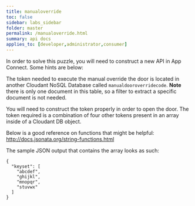 ```yaml
---
title: manualoverride
toc: false
sidebar: labs_sidebar
folder: master
permalink: /manualoverride.html
summary: api docs
applies_to: [developer,administrator,consumer]
---
```

In order to solve this puzzle, you will need to construct a new API in App Connect.  Some hints are below:  

The token needed to execute the manual override the door is located in another Cloudant NoSQL Database called `manualdooroverridecode`.  **Note** there is only one document in this table, so a filter to extract a specific document is not needed.

You will need to construct the token properly in order to open the door.   The token required is a combination of four other tokens present in an array inside of a Cloudant DB object.

Below is a good reference on functions that might be helpful:  http://docs.jsonata.org/string-functions.html

The sample JSON output that contains the array looks as such:

```
{
  "keyset": [
    "abcdef",
    "ghijkl",
    "mnopqr",
    "stuvwx"
  ]
}
```